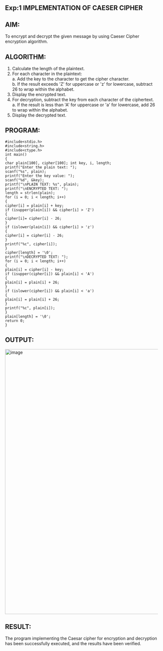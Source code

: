 ## Exp:1 IMPLEMENTATION OF CAESER CIPHER 

## AIM: 
To encrypt and decrypt the given message by using Caeser Cipher encryption algorithm. 
  
 ## ALGORITHM: 
1. Calculate the length of the plaintext. 
2. For each character in the plaintext:  
 a. Add the key to the character to get the cipher character.  
 b. If the result exceeds 'Z' for uppercase or 'z' for lowercase, subtract 26 to wrap within the  alphabet.  
3. Display the encrypted text.  
4. For decryption, subtract the key from each character of the ciphertext.  
 a. If the result is less than 'A' for uppercase or 'a' for lowercase, add 26 to wrap within the  alphabet.  
5. Display the decrypted text.  

## PROGRAM: 
```
#include<stdio.h>
#include<string.h>
#include<ctype.h>
int main()
{
char plain[100], cipher[100]; int key, i, length;
printf("Enter the plain text: ");
scanf("%s", plain);
printf("Enter the key value: ");
scanf("%d", &key);
printf("\nPLAIN TEXT: %s", plain);
printf("\nENCRYPTED TEXT: ");
length = strlen(plain);
for (i = 0; i < length; i++)
{
cipher[i] = plain[i] + key;
if (isupper(plain[i]) && cipher[i] > 'Z')
{
cipher[i]= cipher[i] - 26;
}
if (islower(plain[i]) && cipher[i] > 'z')
{
cipher[i] = cipher[i] - 26;
}
printf("%c", cipher[i]);
}
cipher[length] = '\0';
printf("\nDECRYPTED TEXT: ");
for (i = 0; i < length; i++)
{
plain[i] = cipher[i] - key;
if (isupper(cipher[i]) && plain[i] < 'A')
{
plain[i] = plain[i] + 26;
}
if (islower(cipher[i]) && plain[i] < 'a')
{
plain[i] = plain[i] + 26;
}
printf("%c", plain[i]);
}
plain[length] = '\0'; 
return 0;
}
```

## OUTPUT: 
<img width="1829" height="870" alt="image" src="https://github.com/user-attachments/assets/2a52a6b5-1a43-486f-90fe-c59e22571c41" />


## RESULT: 
The program implementing the Caesar cipher for encryption and decryption has been successfully  executed, and the results have been verified.
